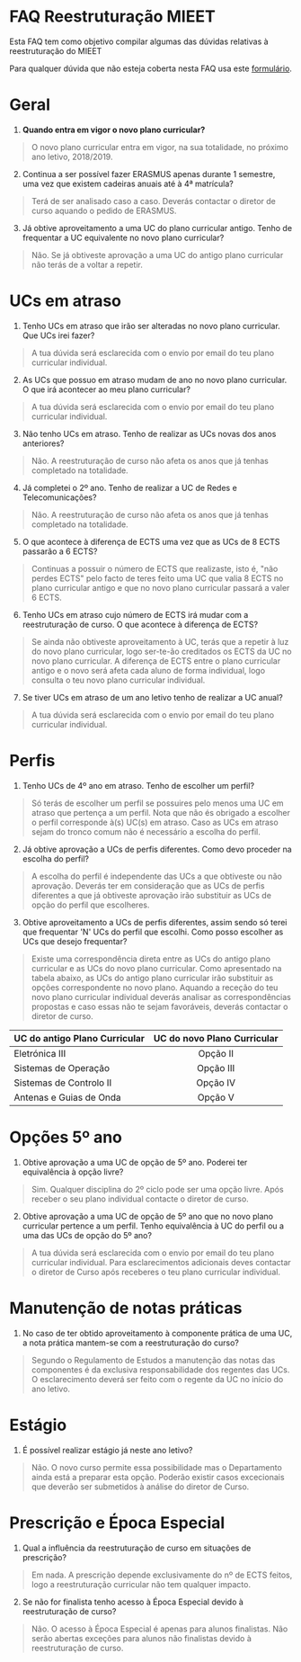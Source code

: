 # FAQ Reestruturação MIEET
Esta FAQ tem como objetivo compilar algumas das dúvidas relativas à reestruturação do MIEET

Para qualquer dúvida que não esteja coberta nesta FAQ usa este [formulário](https://goo.gl/forms/LLgkEyHQdqoEMygn2).

# Geral
1. **Quando entra em vigor o novo plano curricular?**
> O novo plano curricular entra em vigor, na sua totalidade, no próximo ano letivo, 2018/2019.

2. Continua a ser possível fazer ERASMUS apenas durante 1 semestre, uma vez que existem cadeiras anuais até à 4ª matrícula?
> Terá de ser analisado caso a caso. Deverás contactar o diretor de curso aquando o pedido de ERASMUS.

3.  Já obtive aproveitamento a uma UC do plano curricular antigo. Tenho de frequentar a UC equivalente no novo plano curricular?
> Não. Se já obtiveste aprovação a uma UC do antigo plano curricular não terás de a voltar a repetir.

# UCs em atraso
1. Tenho UCs em atraso que irão ser alteradas no novo plano curricular. Que UCs irei fazer?
> A tua dúvida será esclarecida com o envio por email do teu plano curricular individual.

2. As UCs que possuo em atraso mudam de ano no novo plano curricular. O que irá acontecer ao meu plano curricular?
> A tua dúvida será esclarecida com o envio por email do teu plano curricular individual.

3. Não tenho UCs em atraso. Tenho de realizar as UCs novas dos anos anteriores?
> Não. A reestruturação de curso não afeta os anos que já tenhas completado na totalidade.

4. Já completei o 2º ano. Tenho de realizar a UC de Redes e Telecomunicações?
> Não. A reestruturação de curso não afeta os anos que já tenhas completado na totalidade.

5. O que acontece à diferença de ECTS uma vez que as UCs de 8 ECTS passarão a 6 ECTS?
> Continuas a possuir o número de ECTS que realizaste, isto é, "não perdes ECTS" pelo facto de teres feito uma UC que valia 8 ECTS no plano curricular antigo e que no novo plano curricular passará a valer 6 ECTS.

6. Tenho UCs em atraso cujo número de ECTS irá mudar com a reestruturação de curso. O que acontece à diferença de ECTS?
> Se ainda não obtiveste aproveitamento à UC, terás que a repetir à luz do novo plano curricular, logo ser-te-ão creditados os ECTS da UC no novo plano curricular.
> A diferença de ECTS entre o plano curricular antigo e o novo será afeta cada aluno de forma individual, logo consulta o teu novo plano curricular individual.

7. Se tiver UCs em atraso de um ano letivo tenho de realizar a UC anual?
> A tua dúvida será esclarecida com o envio por email do teu plano curricular individual.

# Perfis
1. Tenho UCs de 4º ano em atraso. Tenho de escolher um perfil?
> Só terás de escolher um perfil se possuires pelo menos uma UC em atraso que pertença a um perfil. Nota que não és obrigado a escolher o perfil corresponde à(s) UC(s) em atraso.
> Caso as UCs em atraso sejam do tronco comum não é necessário a escolha do perfil.

2. Já obtive aprovação a UCs de perfis diferentes. Como devo proceder na escolha do perfil?
> A escolha do perfil é independente das UCs a que obtiveste ou não aprovação.
> Deverás ter em consideração que as UCs de perfis diferentes a que já obtiveste aprovação irão substituir as UCs de opção do perfil que escolheres.

3. Obtive aproveitamento a UCs de perfis diferentes, assim sendo só terei que frequentar 'N' UCs do perfil que escolhi. Como posso escolher as UCs que desejo frequentar?
> Existe uma correspondência direta entre as UCs do antigo plano curricular e as UCs do novo plano curricular. Como apresentado na tabela abaixo, as UCs do antigo plano curricular irão substituir as opções correspondente no novo plano. Aquando a receção do teu novo plano curricular individual deverás analisar as correspondências propostas e caso essas não te sejam favoráveis, deverás contactar o diretor de curso.

| UC do antigo Plano Curricular |    UC do novo Plano Curricular    |
|:------------------------------|:---------------------------------:|
|Eletrónica III                 |        Opção II                   |
|Sistemas de Operação           |        Opção III                  |
|Sistemas de Controlo II        |        Opção IV                   |
|Antenas e Guias de Onda        |        Opção V                    |

# Opções 5º ano
1. Obtive aprovação a uma UC de opção de 5º ano. Poderei ter equivalência à opção livre?
> Sim. Qualquer disciplina do 2º ciclo pode ser uma opção livre. Após receber o seu plano individual contacte o diretor de curso.

2. Obtive aprovação a uma UC de opção de 5º ano que no novo plano curricular pertence a um perfil. Tenho equivalência à UC do perfil ou a uma das UCs de opção do 5º ano?
> A tua dúvida será esclarecida com o envio por email do teu plano curricular individual. Para esclarecimentos adicionais deves contactar o diretor de Curso após receberes o teu plano curricular individual.

# Manutenção de notas práticas
1. No caso de ter obtido aproveitamento à componente prática de uma UC, a nota prática mantem-se com a reestruturação do curso?
> Segundo o Regulamento de Estudos a manutenção das notas das componentes é da exclusiva responsabilidade dos regentes das UCs. O esclarecimento deverá ser feito com o regente da UC no início do ano letivo.

# Estágio
1. É possível realizar estágio já neste ano letivo?
> Não. O novo curso permite essa possibilidade mas o Departamento ainda está a preparar esta opção.
> Poderão existir casos excecionais que deverão ser submetidos à análise do diretor de Curso.

# Prescrição e Época Especial
1. Qual a influência da reestruturação de curso em situações de prescrição?
> Em nada. A prescrição depende exclusivamente do nº de ECTS feitos, logo a reestruturação curricular não tem qualquer impacto.

2. Se não for finalista tenho acesso à Época Especial devido à reestruturação de curso?
> Não. O acesso à Época Especial é apenas para alunos finalistas. Não serão abertas exceções para alunos não finalistas devido à reestruturação de curso.


